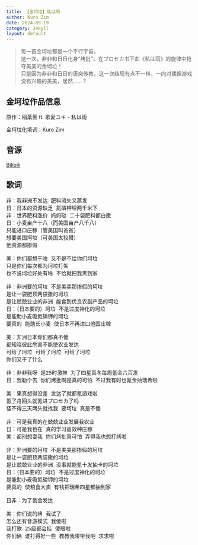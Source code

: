 ```yaml
---
title: 【金坷垃】私は雨
author: Kuro Zim
date: 2024-09-19
category: Jekyll
layout: default
---
```


> 每一首金坷垃都是一个平行宇宙。<br>这一次，非非和日日化身“烤批”，在プロセカ书下曲《私は雨》的旋律中抢夺美美的金坷垃！<br>只是因为非非和日日的唐突传教，这一次结局有点不一样，一向对偶像游戏没有兴趣的美美，居然……？<br>

## 金坷垃作品信息

原作：稲葉曇 ft. 歌愛ユキ - 私は雨

金坷垃化填词：Kuro Zim

## 音源

[Bilibili](https://www.bilibili.com/video/BV1SHt7efErx)

## 歌词

<pre>
非：我非洲不发达 肥料流失又蒸发
日：日本的资源缺乏 氮磷钾埋两千米下
非：世界肥料涨价 妈妈哒 二十袋肥料都白撒
日：小麦亩产十八（而美国亩产八千八）
只能进口庄稼（管美国叫爸爸）
想要美国坷垃（可美国太狡猾）
他资源都掺假

美：你们都想干啥 又不是不给你们坷垃
只是你们每次都为坷垃打架
也不说坷垃好处有啥 不给就把我黑到家

非：非洲要的坷垃 不是美美那掺假的坷垃
是让一袋肥顶两袋撒的坷垃
是让兢兢业业的非洲 能食到优良农副产品的坷垃
日：（日本要的）坷垃 不是过度神化的坷垃
是能助小麦吸氮磷钾的坷垃
要真的 能助长小麦 使日本不再进口他国庄稼

美：非洲日本你们都真不傻
都知晓彼此危害不能使农业发达
可给了坷垃 可给了坷垃 可给了坷垃
你们又干了什么

非：非非我呀 是25时激推 为了四星真冬每周氪金六百发
日：我勒个去 你们烤批啊是真的可怕 不过我有时也氪金抽瑞希啦

美：果真想得没差 发达了就都氪游戏啦
氪了舟回头就氪进プロセカ了吗
怪不得三天两头就找我 要坷垃 真是不傻

非：可是我真的在兢兢业业发展我农业
日：可是我也在 真的学习高效种庄稼
美：都别想耍我 你们烤批真可怕 弄得我也想打烤啦

非：非洲要的坷垃 不是美美那掺假的坷垃
是让一袋肥顶两袋撒的坷垃
是让兢兢业业的非洲 没事就能氪十发抽卡的坷垃
日：（日本要的）坷垃 不是过度神化的坷垃
是能助小麦吸氮磷钾的坷垃
要真的 使粮食大卖 有钱把瑞希四星都抽到家

日非：为了氪金发达

美：你们说的烤 我试了
怎么还有音游模式 我傻啦
我打歌 25级都会挂 傻眼啦
你们俩 谁打得好一些 教教我带带我吧 求求啦</pre>
